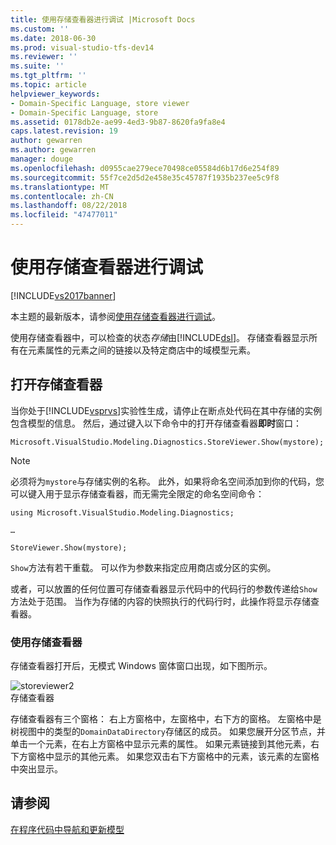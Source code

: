 ```yaml
---
title: 使用存储查看器进行调试 |Microsoft Docs
ms.custom: ''
ms.date: 2018-06-30
ms.prod: visual-studio-tfs-dev14
ms.reviewer: ''
ms.suite: ''
ms.tgt_pltfrm: ''
ms.topic: article
helpviewer_keywords:
- Domain-Specific Language, store viewer
- Domain-Specific Language, store
ms.assetid: 0178db2e-ae99-4ed3-9b87-8620fa9fa8e4
caps.latest.revision: 19
author: gewarren
ms.author: gewarren
manager: douge
ms.openlocfilehash: d0955cae279ece70498ce05584d6b17d6e254f89
ms.sourcegitcommit: 55f7ce2d5d2e458e35c45787f1935b237ee5c9f8
ms.translationtype: MT
ms.contentlocale: zh-CN
ms.lasthandoff: 08/22/2018
ms.locfileid: "47477011"
---
```

# <a name="debugging-by-using-the-store-viewer"></a>使用存储查看器进行调试
[!INCLUDE[vs2017banner](../includes/vs2017banner.md)]

本主题的最新版本，请参阅[使用存储查看器进行调试](https://docs.microsoft.com/visualstudio/modeling/debugging-by-using-the-store-viewer)。  
  
使用存储查看器中，可以检查的状态*存储*由[!INCLUDE[dsl](../includes/dsl-md.md)]。 存储查看器显示所有在元素属性的元素之间的链接以及特定商店中的域模型元素。  
  
## <a name="opening-store-viewer"></a>打开存储查看器  
 当你处于[!INCLUDE[vsprvs](../includes/vsprvs-md.md)]实验性生成，请停止在断点处代码在其中存储的实例包含模型的信息。 然后，通过键入以下命令中的打开存储查看器**即时**窗口：  
  
```  
Microsoft.VisualStudio.Modeling.Diagnostics.StoreViewer.Show(mystore);  
```  
  
> [!NOTE]
>  必须将为`mystore`与存储实例的名称。 此外，如果将命名空间添加到你的代码，您可以键入用于显示存储查看器，而无需完全限定的命名空间命令：  
>   
>  `using Microsoft.VisualStudio.Modeling.Diagnostics;`  
>   
>  `…`  
>   
>  `StoreViewer.Show(mystore);`  
  
 `Show`方法有若干重载。 可以作为参数来指定应用商店或分区的实例。  
  
 或者，可以放置的任何位置可存储查看器显示代码中的代码行的参数传递给`Show`方法处于范围。 当作为存储的内容的快照执行的代码行时，此操作将显示存储查看器。  
  
### <a name="using-store-viewer"></a>使用存储查看器  
 存储查看器打开后，无模式 Windows 窗体窗口出现，如下图所示。  
  
 ![](../modeling/media/storeviewer2.png "storeviewer2")  
存储查看器  
  
 存储查看器有三个窗格： 右上方窗格中，左窗格中，右下方的窗格。 左窗格中是树视图中的类型的`DomainDataDirectory`存储区的成员。 如果您展开分区节点，并单击一个元素，在右上方窗格中显示元素的属性。 如果元素链接到其他元素，右下方窗格中显示的其他元素。 如果您双击右下方窗格中的元素，该元素的左窗格中突出显示。  
  
## <a name="see-also"></a>请参阅  
 [在程序代码中导航和更新模型](../modeling/navigating-and-updating-a-model-in-program-code.md)



